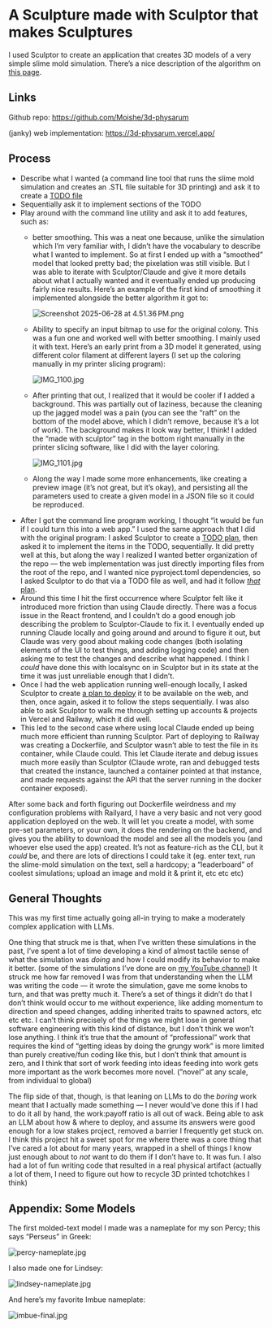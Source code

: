 # A Sculpture made with Sculptor that makes Sculptures

I used Sculptor to create an application that creates 3D models of a very simple slime mold simulation. There’s a nice description of the algorithm on [this page](https://cargocollective.com/sagejenson/physarum).

## Links

Github repo: https://github.com/Moishe/3d-physarum

(janky) web implementation: https://3d-physarum.vercel.app/

## Process

- Describe what I wanted (a command line tool that runs the slime mold simulation and creates an .STL file suitable for 3D printing) and ask it to create a [TODO file](https://github.com/Moishe/3d-physarum/blob/main/TODO.md)
- Sequentially ask it to implement sections of the TODO
- Play around with the command line utility and ask it to add features, such as:
    - better smoothing. This was a neat one because, unlike the simulation which I’m very familiar with, I didn’t have the vocabulary to describe what I wanted to implement. So at first I ended up with a “smoothed” model that looked pretty bad; the pixelation was still visible. But I was able to iterate with Sculptor/Claude and give it more details about what I actually wanted and it eventually ended up producing fairly nice results. Here’s an example of the first kind of smoothing it implemented alongside the better algorithm it got to:
        
        ![Screenshot 2025-06-28 at 4.51.36 PM.png](resources/Screenshot_2025-06-28_at_4.51.36_PM.png)
        
    - Ability to specify an input bitmap to use for the original colony. This was a fun one and worked well with better smoothing. I mainly used it with text. Here’s an early print from a 3D model it generated, using different color filament at different layers (I set up the coloring manually in my printer slicing program):
        
        ![IMG_1100.jpg](resources/IMG_1100.jpg)
        
    - After printing that out, I realized that it would be cooler if I added a background. This was partially out of laziness, because the cleaning up the jagged model was a pain (you can see the “raft” on the bottom of the model above, which I didn’t remove, because it’s a lot of work). The background makes it look way better, I think! I added the “made with sculptor” tag in the bottom right manually in the printer slicing software, like I did with the layer coloring.
        
        ![IMG_1101.jpg](resources/IMG_1101.jpg)
        
    - Along the way I made some more enhancements, like creating a preview image (it’s not great, but it’s okay), and persisting all the parameters used to create a given model in a JSON file so it could be reproduced.
- After I got the command line program working, I thought “it would be fun if I could turn this into a web app.” I used the same approach that I did with the original program: I asked Sculptor to create a [TODO plan](https://github.com/Moishe/3d-physarum/blob/main/TODO-WEB.md), then asked it to implement the items in the TODO, sequentially. It did pretty well at this, but along the way I realized I wanted better organization of the repo — the web implementation was just directly importing files from the root of the repo, and I wanted nice pyproject.toml dependencies, so I asked Sculptor to do that via a TODO file as well, and had it follow [*that* plan](https://github.com/Moishe/3d-physarum/blob/main/TODO-RESTRUCTURE.md).
- Around this time I hit the first occurrence where Sculptor felt like it introduced more friction than using Claude directly. There was a focus issue in the React frontend, and I couldn’t do a good enough job describing the problem to Sculptor-Claude to fix it. I eventually ended up running Claude locally and going around and around to figure it out, but Claude was very good about making code changes (both isolating elements of the UI to test things, and adding logging code) and then asking me to test the changes and describe what happened. I think I *could* have done this with localsync on in Sculptor but in its state at the time it was just unreliable enough that I didn’t.
- Once I had the web application running well-enough locally, I asked Sculptor to create [a plan to deploy](https://github.com/Moishe/3d-physarum/blob/main/DEPLOY.md) it to be available on the web, and then, once again, asked it to follow the steps sequentially. I was also able to ask Sculptor to walk me through setting up accounts & projects in Vercel and Railway, which it did well.
- This led to the second case where using local Claude ended up being much more efficient than running Sculptor. Part of deploying to Railway was creating a Dockerfile, and Sculptor wasn’t able to test the file in its container, while Claude could. This let Claude iterate and debug issues much more easily than Sculptor (Claude wrote, ran and debugged tests that created the instance, launched a container pointed at that instance, and made requests against the API that the server running in the docker container exposed).

After some back and forth figuring out Dockerfile weirdness and my configuration problems with Railyard, I have a very basic and not very good application deployed on the web. It will let you create a model, with some pre-set parameters, or your own, it does the rendering on the backend, and gives you the ability to download the model and see all the models you (and whoever else used the app) created. It’s not as feature-rich as the CLI, but it *could* be, and there are lots of directions I could take it (eg. enter text, run the slime-mold simulation on the text, sell a hardcopy; a “leaderboard” of coolest simulations; upload an image and mold it & print it, etc etc etc)

## General Thoughts

This was my first time actually going all-in trying to make a moderately complex application with LLMs.

One thing that struck me is that, when I’ve written these simulations in the past, I’ve spent a lot of time developing a kind of almost tactile sense of what the simulation was *doing* and how I could modify its behavior to make it better. (some of the simulations I’ve done are on [my YouTube channel](https://www.youtube.com/@MoisheLettvin)) It struck me how far removed I was from that understanding when the LLM was writing the code — it wrote the simulation, gave me some knobs to turn, and that was pretty much it. There’s a set of things it didn’t do that I don’t think would occur to me without experience, like adding momentum to direction and speed changes, adding inherited traits to spawned actors, etc etc etc. I can’t think precisely of the things we might lose in general software engineering with this kind of distance, but I don’t think we won’t lose anything. I think it’s true that the amount of “professional” work that requires the kind of “getting ideas by doing the grungy work” is more limited than purely creative/fun coding like this, but I don’t think that amount is zero, and I think that sort of work feeding into ideas feeding into work gets more important as the work becomes more novel. (”novel” at any scale, from individual to global)

The flip side of that, though, is that leaning on LLMs to do the *boring* work meant that I actually made something — I never would’ve done this if I had to do it all by hand, the work:payoff ratio is all out of wack. Being able to ask an LLM about how & where to deploy, and assume its answers were good enough for a low stakes project, removed a barrier I frequently get stuck on. I think this project hit a sweet spot for me where there was a core thing that I’ve cared a lot about for many years, wrapped in a shell of things I know just enough about to *not* want to do them if I don’t have to. It was fun. I also had a lot of fun writing code that resulted in a real physical artifact (actually a lot of them, I need to figure out how to recycle 3D printed tchotchkes I think)

## Appendix: Some Models

The first molded-text model I made was a nameplate for my son Percy; this says “Perseus” in Greek:

![percy-nameplate.jpg](resources/percy-nameplate.jpg)

I also made one for Lindsey:

![lindsey-nameplate.jpg](resources/lindsey-nameplate.jpg)

And here’s my favorite Imbue nameplate:

![imbue-final.jpg](resources/imbue-final.jpg)